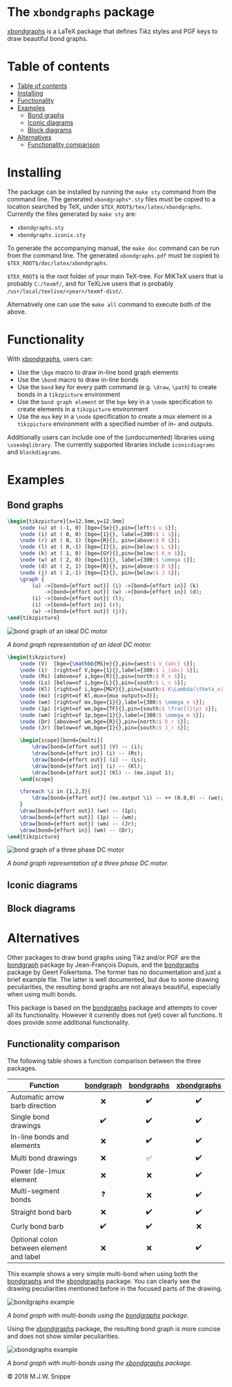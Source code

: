 The `xbondgraphs` package
===========
[xbondgraphs] is a LaTeX package that defines Ti*k*z styles and PGF keys to draw beautiful bond graphs.

# Table of contents
<!-- TOC depthFrom:1 depthTo:2 withLinks:1 updateOnSave:1 orderedList:0 -->

- [Table of contents](#table-of-contents)
- [Installing](#installing)
- [Functionality](#functionality)
- [Examples](#examples)
	- [Bond graphs](#bond-graphs)
	- [Iconic diagrams](#iconic-diagrams)
	- [Block diagrams](#block-diagrams)
- [Alternatives](#alternatives)
	- [Functionality comparison](#functionality-comparison)

<!-- /TOC -->

# Installing
The package can be installed by running the `make sty` command from the command line. The generated `xbondgraphs*.sty` files must be copied to a location searched by TeX, under `$TEX_ROOT$/tex/latex/xbondgraphs`. Currently the files generated by `make sty` are:
* `xbondgraphs.sty`
* `xbondgraphs.iconix.sty`

To generate the accompanying manual, the `make doc` command can be run from the command line. The generated `xbondgraphs.pdf` must be copied to `$TEX_ROOT$/doc/latex/xbondgraphs`.

`$TEX_ROOT$` is the root folder of your main TeX-tree. For MiKTeX users that is probably `C:/texmf/`, and for TeXLive users that is probably `/usr/local/texlive/<year>/texmf-dist/`.

Alternatively one can use the `make all` command to execute both of the above.

# Functionality
With [xbondgraphs], users can:
* Use the `\bge` macro to draw in-line bond graph elements
* Use the `\bond` macro to draw in-line bonds
* Use the `bond` key for every path command (e.g. `\draw`, `\path`) to create bonds in a `tikzpicture` environment
* Use the `bond graph element` or the `bge` key in a `\node` specification to create elements in a `tikzpicture` environment
* Use the `mux` key in a `\node` specification to create a mux element in a `tikzpicture` environment with a specified number of in- and outputs.

Additionally users can include one of the (undocumented) libraries using `\usexbglibrary`. The currently supported libraries include `iconicdiagrams` and `blockdiagrams`.

# Examples
## Bond graphs

```latex
\begin{tikzpicture}[x=12.5mm,y=12.5mm]
    \node (u) at (-1, 0) [bge={Se}{},pin={left:$ u $}];
    \node (i) at ( 0, 0) [bge={1}{}, label={300:$ i $}];
    \node (r) at ( 0, 1) [bge={R}{}, pin={above:$ R $}];
    \node (l) at ( 0,-1) [bge={I}{}, pin={below:$ L $}];
    \node (k) at ( 1, 0) [bge={GY}{},pin={below:$ K_m $}];
    \node (w) at ( 2, 0) [bge={1}{}, label={300:$ \omega $}];
    \node (d) at ( 2, 1) [bge={R}{}, pin={above:$ D $}];
    \node (j) at ( 2,-1) [bge={I}{}, pin={below:$ J $}];
    \graph {
        (u) ->[bond={effort out}] (i) ->[bond={effort in}] (k)
            ->[bond={effort out}] (w) ->[bond={effort in}] (d);
        (i) ->[bond={effort out}] (l);
        (i) ->[bond={effort in}] (r);
        (w) ->[bond={effort out}] (j)};
\end{tikzpicture}
```

![bond graph of an ideal DC motor](/figures/example1dcmotor.png)

*A bond graph representation of an ideal DC motor.*

```latex
\begin{tikzpicture}
    \node (V)  [bge={\mathbb{MS}e}{},pin={west:$ V_{abc} $}];
    \node (i)  [right=of V,bge={1}{},label={300:$ i_{abc} $}];
    \node (Rs) [above=of i,bge={R}{},pin={north:$ R_s $}];
    \node (Ls) [below=of i,bge={L}{},pin={south:$ L_s $}];
    \node (Kl) [right=of i,bge={MGY}{},pin={south:$ K\Lambda(\theta_e) $}];
    \node (mx) [right=of Kl,mux={mux outputs=3}];
    \node (we) [right=of mx,bge={1}{},label={300:$ \omega_e $}];
    \node (1p) [right=of we,bge={TF}{},pin={south:$ \frac{1}{p} $}];
    \node (wm) [right=of 1p,bge={1}{},label={300:$ \omega_m $}];
    \node (Dr) [above=of wm,bge={R}{},pin={north:$ D_r $}];
    \node (Jr) [below=of wm,bge={I}{},pin={south:$ J_r $}];

    \begin{scope}[bond={multi}]
        \draw[bond={effort out}] (V) -- (i);
        \draw[bond={effort in}] (i) -- (Rs);
        \draw[bond={effort out}] (i) -- (Ls);
        \draw[bond={effort in}] (i) -- (Kl);
        \draw[bond={effort out}] (Kl) -- (mx.input 1);
    \end{scope}

    \foreach \i in {1,2,3}{
        \draw[bond={effort out}] (mx.output \i) -- ++ (0.8,0) -- (we);
    }
    \draw[bond={effort out}] (we) -- (1p);
    \draw[bond={effort out}] (1p) -- (wm);
    \draw[bond={effort out}] (wm) -- (Jr);
    \draw[bond={effort in}] (wm) -- (Dr);
\end{tikzpicture}
```

![bond graph of a three phase DC motor](/figures/example2dcmotor3.png)

*A bond graph representation of a three phase DC motor.*

## Iconic diagrams

## Block diagrams


# Alternatives
Other packages to draw bond graphs using Ti*k*z and/or PGF are the [bondgraph] package by Jean-François Dupuis, and the [bondgraphs] package by Geert Folkertsma. The former has no documentation and just a brief example file. The latter is well documented, but due to some drawing peculiarities, the resulting bond graphs are not always beautiful, especially when using multi bonds.

This package is based on the [bondgraphs] package and attempts to cover all its functionality. However it currently does not (yet) cover all functions. It does provide some additional functionality.

## Functionality comparison
The following table shows a function comparison between the three packages.

Function                                 | [bondgraph]       | [bondgraphs]        | [xbondgraphs]
-----------------------------------------|:------------------:|:------------------:|:------------------:
Automatic arrow barb direction           | :x:                | :heavy_check_mark: | :heavy_check_mark:
Single bond drawings                     | :heavy_check_mark: | :heavy_check_mark: | :heavy_check_mark:
In-line bonds and elements               | :x:                | :heavy_check_mark: | :heavy_check_mark:
Multi bond drawings                      | :x:                | :white_check_mark: | :heavy_check_mark:
Power (de-)mux element                   | :x:                | :x:                | :heavy_check_mark:
Multi-segment bonds                      | :question:         | :x:                | :heavy_check_mark:
Straight bond barb                       | :x:                | :heavy_check_mark: | :heavy_check_mark:
Curly bond barb                          | :heavy_check_mark: | :heavy_check_mark: | :x:
Optional colon between element and label | :x:                | :x:                | :heavy_check_mark:


This example shows a very simple multi-bond when using both the [bondgraphs] and the [xbondgraphs] package. You can clearly see the drawing peculiarities mentioned before in the focused parts of the drawing.

![bondgraphs example](/figures/bondgraphs_example.png)

*A bond graph with multi-bonds using the [bondgraphs] package.*

Using the [xbondgraphs] package, the resulting bond graph is more concise and does not show similar peculiarities.

![xbondgraphs example](/figures/xbondgraphs_example.png)

*A bond graph with multi-bonds using the [xbondgraphs] package.*



&copy; 2018 M.J.W. Snippe

[bondgraph]: https://ctan.org/pkg/bondgraph
[bondgraphs]: https://ctan.org/pkg/bondgraphs
[xbondgraphs]: https://github.com/MaxSnippe/xbondgraphs
